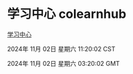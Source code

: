 # 学习中心 colearnhub
[学习中心](http://219.139.197.74:56308/colearnhub/)

2024年 11月 02日 星期六 11:20:02 CST

2024年 11月 02日 星期六 03:20:02 GMT
